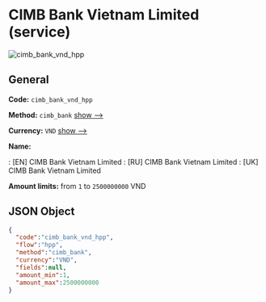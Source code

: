 
# CIMB Bank Vietnam Limited (service) 
![cimb_bank_vnd_hpp](https://static.openfintech.io/payment_methods/cimb_bank_vnd_hpp/logo.svg?w=400&c=v0.59.26#w200)  

## General 
 
**Code:** `cimb_bank_vnd_hpp` 
 
**Method:** `cimb_bank` 
 [show -->](/payment-methods/cimb_bank/) 
 
**Currency:** `VND` [show -->](/currencies/VND/) 
 
**Name:** 
 
:	[EN] CIMB Bank Vietnam Limited 
:	[RU] CIMB Bank Vietnam Limited 
:	[UK] CIMB Bank Vietnam Limited 
 
**Amount limits:** from `1` to `2500000000` VND 

## JSON Object 

```json
{
  "code":"cimb_bank_vnd_hpp",
  "flow":"hpp",
  "method":"cimb_bank",
  "currency":"VND",
  "fields":null,
  "amount_min":1,
  "amount_max":2500000000
}
```  
